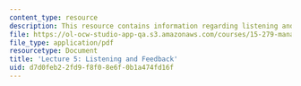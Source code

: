 ```yaml
---
content_type: resource
description: This resource contains information regarding listening and feedback.
file: https://ol-ocw-studio-app-qa.s3.amazonaws.com/courses/15-279-management-communication-for-undergraduates-fall-2012/d7d0feb22fd9f8f08e6f0b1a474fd16f_MIT15_279F12_lec05.pdf
file_type: application/pdf
resourcetype: Document
title: 'Lecture 5: Listening and Feedback'
uid: d7d0feb2-2fd9-f8f0-8e6f-0b1a474fd16f
---
```

